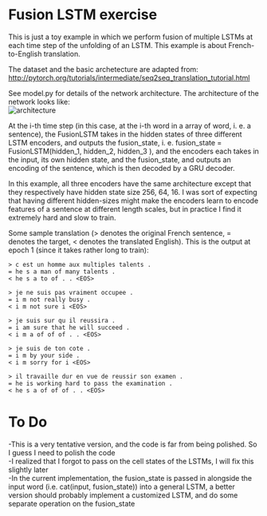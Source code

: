 # Fusion LSTM exercise
This is just a toy example in which we perform fusion of multiple LSTMs at each time step of the unfolding of an LSTM. This example is about French-to-English translation.

The dataset and the basic archetecture are adapted from: <br>
http://pytorch.org/tutorials/intermediate/seq2seq_translation_tutorial.html

See model.py for details of the network architecture. The architecture of the network looks like: <br>
<img src="img/fusionRNN.png" alt="architecture">



At the i-th time step (in this case, at the i-th word in a array of word, i. e. a sentence), the FusionLSTM takes in the hidden states of three different LSTM encoders, and outputs the fusion_state, i. e. fusion_state = FusionLSTM(hidden_1, hidden_2, hidden_3 ), and the encoders each takes in the input, its own hidden state, and the fusion_state, and outputs an encoding of the sentence, which is then decoded by a GRU decoder.

In this example, all three encoders have the same architecture except that they respectively have hidden state size 256, 64, 16. I was sort of expecting that having different hidden-sizes might make the encoders learn to encode features of a sentence at different length scales, but in practice I find it extremely hard and slow to train.

Some sample translation (> denotes the original French sentence, = denotes the target, < denotes the translated English). This is the output at epoch 1 (since it takes rather long to train):


```
> c est un homme aux multiples talents .
= he s a man of many talents .
< he s a to of . . <EOS>

> je ne suis pas vraiment occupee .
= i m not really busy .
< i m not sure i <EOS>

> je suis sur qu il reussira .
= i am sure that he will succeed .
< i m a of of of . . <EOS>

> je suis de ton cote .
= i m by your side .
< i m sorry for i <EOS>

> il travaille dur en vue de reussir son examen .
= he is working hard to pass the examination .
< he s a of of of . . <EOS>
```
# To Do
-This is a very tentative version, and the code is far from being polished. So I guess I need to polish the code <br>
-I realized that I forgot to pass on the cell states of the LSTMs, I will fix this slightly later <br>
-In the current implementation, the fusion_state is passed in alongside the input word (i.e. cat(input, fusion_state)) into a general LSTM, a better version should probably implement a customized LSTM, and do some separate operation on the fusion_state
